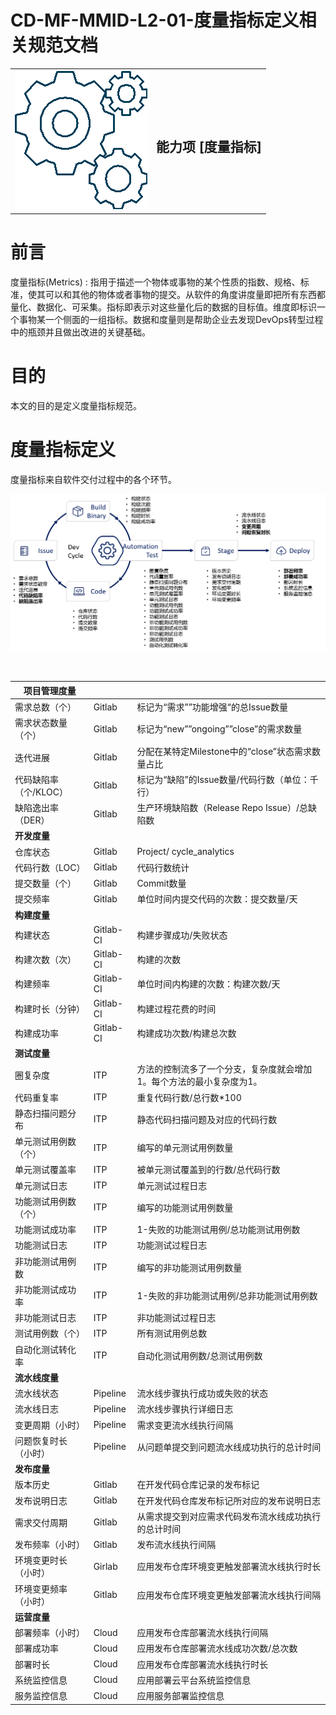 # CD-MF-MMID-L2-01-度量指标定义相关规范文档

<table border="0" bordercolor="#FFFFFF">
  <tr>
    <th><img alt="title pic" src="../../docs/imgs/DevOps流程/DevOps_Gears.png"></th>
    <th><h1 style="font-size:150%">能力项  [度量指标]</h1></th>
  </tr>
</table>

# 前言

度量指标(Metrics) : 指用于描述一个物体或事物的某个性质的指数、规格、标准，使其可以和其他的物体或者事物的提交。从软件的角度讲度量即把所有东西都量化、数据化、可采集。指标即表示对这些量化后的数据的目标值。维度即标识一个事物某一个侧面的一组指标。数据和度量则是帮助企业去发现DevOps转型过程中的瓶颈并且做出改进的关键基础。

# 目的

本文的目的是定义度量指标规范。

# 度量指标定义

度量指标来自软件交付过程中的各个环节。

![devops metrics](../../docs/imgs/DevOps流程/devops_metrics.png)  

​                             

| **项目管理度量**      |           |                                                              |
| --------------------- | --------- | ------------------------------------------------------------ |
| 需求总数（个）        | Gitlab    | 标记为“需求””功能增强“的总Issue数量                          |
| 需求状态数量（个）    | Gitlab    | 标记为“new””ongoing””close”的需求数量                        |
| 迭代进展              | Gitlab    | 分配在某特定Milestone中的“close”状态需求数量占比             |
| 代码缺陷率（个/KLOC） | Gitlab    | 标记为“缺陷”的Issue数量/代码行数（单位：千行）               |
| 缺陷逸出率（DER）     | Gitlab    | 生产环境缺陷数（Release Repo Issue）/总缺陷数                |
| **开发度量**          |           |                                                              |
| 仓库状态              | Gitlab    | Project/ cycle_analytics                                     |
| 代码行数（LOC）       | Gitlab    | 代码行数统计                                                 |
| 提交数量（个）        | Gitlab    | Commit数量                                                   |
| 提交频率              | Gitlab    | 单位时间内提交代码的次数：提交数量/天                        |
| **构建度量**          |           |                                                              |
| 构建状态              | Gitlab-CI | 构建步骤成功/失败状态                                        |
| 构建次数（次）        | Gitlab-CI | 构建的次数                                                   |
| 构建频率              | Gitlab-CI | 单位时间内构建的次数：构建次数/天                            |
| 构建时长（分钟）      | Gitlab-CI | 构建过程花费的时间                                           |
| 构建成功率            | Gitlab-CI | 构建成功次数/构建总次数                                      |
| **测试度量**          |           |                                                              |
| 圈复杂度              | ITP       | 方法的控制流多了一个分支，复杂度就会增加1。每个方法的最小复杂度为1。 |
| 代码重复率            | ITP       | 重复代码行数/总行数*100                                      |
| 静态扫描问题分布      | ITP       | 静态代码扫描问题及对应的代码行数                             |
| 单元测试用例数（个）  | ITP       | 编写的单元测试用例数量                                       |
| 单元测试覆盖率        | ITP       | 被单元测试覆盖到的行数/总代码行数                            |
| 单元测试日志          | ITP       | 单元测试过程日志                                             |
| 功能测试用例数（个）  | ITP       | 编写的功能测试用例数量                                       |
| 功能测试成功率        | ITP       | 1-失败的功能测试用例/总功能测试用例数                        |
| 功能测试日志          | ITP       | 功能测试过程日志                                             |
| 非功能测试用例数      | ITP       | 编写的非功能测试用例数量                                     |
| 非功能测试成功率      | ITP       | 1-失败的非功能测试用例/总非功能测试用例数                    |
| 非功能测试日志        | ITP       | 非功能测试过程日志                                           |
| 测试用例数（个）      | ITP       | 所有测试用例总数                                             |
| 自动化测试转化率      | ITP       | 自动化测试用例数/总测试用例数                                |
| **流水线度量**        |           |                                                              |
| 流水线状态            | Pipeline  | 流水线步骤执行成功或失败的状态                               |
| 流水线日志            | Pipeline  | 流水线步骤执行详细日志                                       |
| 变更周期（小时）      | Pipeline  | 需求变更流水线执行间隔                                       |
| 问题恢复时长（小时）  | Pipeline  | 从问题单提交到问题流水线成功执行的总计时间                   |
| **发布度量**          |           |                                                              |
| 版本历史              | Gitlab    | 在开发代码仓库记录的发布标记                                 |
| 发布说明日志          | Gitlab    | 在开发代码仓库发布标记所对应的发布说明日志                   |
| 需求交付周期          | Gitlab    | 从需求提交到对应需求代码发布流水线成功执行的总计时间         |
| 发布频率（小时）      | Gitlab    | 发布流水线执行间隔                                           |
| 环境变更时长（小时）  | Girlab    | 应用发布仓库环境变更触发部署流水线执行时长                   |
| 环境变更频率（小时）  | Gitlab    | 应用发布仓库环境变更触发部署流水线执行间隔                   |
| **运营度量**          |           |                                                              |
| 部署频率（小时）      | Cloud     | 应用发布仓库部署流水线执行间隔                               |
| 部署成功率            | Cloud     | 应用发布仓库部署流水线成功次数/总次数                        |
| 部署时长              | Cloud     | 应用发布仓库部署流水线执行时长                               |
| 系统监控信息          | Cloud     | 应用部署云平台系统监控信息                                   |
| 服务监控信息          | Cloud     | 应用服务部署监控信息                                         |